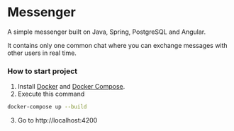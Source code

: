 # Messenger

A simple messenger built on Java, Spring, PostgreSQL and Angular.

It contains only one common chat where you can exchange messages with other users in real time.

### How to start project 

1. Install [Docker](https://docs.docker.com/engine/install/) and [Docker Compose](https://docs.docker.com/compose/install/).
2. Execute this command
```bash
docker-compose up --build
```
3. Go to http://localhost:4200